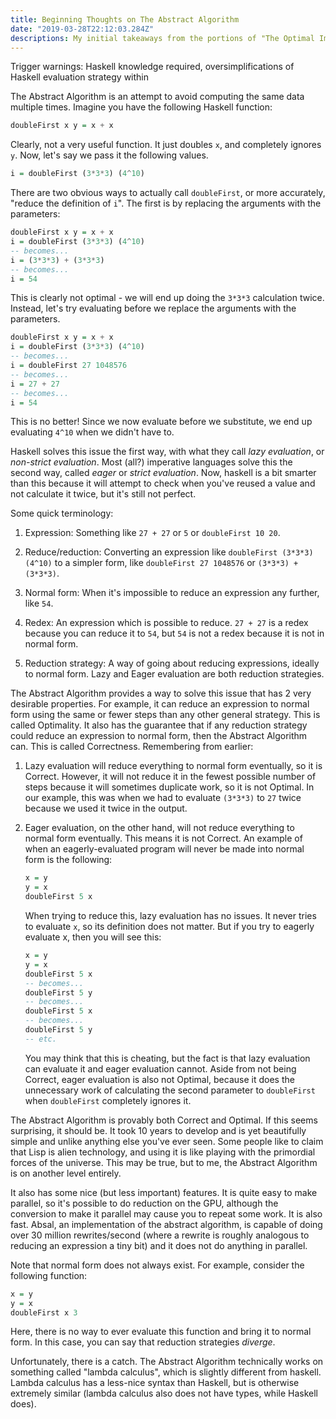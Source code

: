 ```yaml
---
title: Beginning Thoughts on The Abstract Algorithm
date: "2019-03-28T22:12:03.284Z"
descriptions: My initial takeaways from the portions of "The Optimal Implementation of Functional Programming Languages" that I have read
---
```


Trigger warnings: Haskell knowledge required, oversimplifications of Haskell evaluation strategy within 

The Abstract Algorithm is an attempt to avoid computing the same data multiple times. Imagine you have the following Haskell function:

```haskell
doubleFirst x y = x + x 
``` 

Clearly, not a very useful function. It just doubles `x`, and completely ignores `y`. Now, let's say we pass it the following values.

```haskell 
i = doubleFirst (3*3*3) (4^10)
```

There are two obvious ways to actually call `doubleFirst`, or more accurately, "reduce the definition of `i`". The first is by replacing the arguments with the parameters:

```haskell 
doubleFirst x y = x + x 
i = doubleFirst (3*3*3) (4^10)
-- becomes...
i = (3*3*3) + (3*3*3)
-- becomes...
i = 54
```

This is clearly not optimal - we will end up doing the `3*3*3` calculation twice. Instead, let's try evaluating before we replace the arguments with the parameters.

```haskell 
doubleFirst x y = x + x 
i = doubleFirst (3*3*3) (4^10)
-- becomes...
i = doubleFirst 27 1048576
-- becomes...
i = 27 + 27
-- becomes...
i = 54
```

This is no better! Since we now evaluate before we substitute, we end up evaluating `4^10` when we didn't have to. 

Haskell solves this issue the first way, with what they call *lazy evaluation*, or *non-strict evaluation*. Most (all?) imperative languages solve this the second way, called *eager* or *strict evaluation*. Now, haskell is a bit smarter than this because it will attempt to check when you've reused a value and not calculate it twice, but it's still not perfect.

Some quick terminology:

1) Expression: Something like `27 + 27` or `5` or `doubleFirst 10 20`.

2) Reduce/reduction: Converting an expression like `doubleFirst (3*3*3) (4^10)` to a simpler form, like `doubleFirst 27 1048576` or `(3*3*3) + (3*3*3)`.

3) Normal form: When it's impossible to reduce an expression any further, like `54`.

4) Redex: An expression which is possible to reduce. `27 + 27` is a redex because you can reduce it to `54`, but `54` is not a redex because it is not in normal form.

5) Reduction strategy: A way of going about reducing expressions, ideally to normal form. Lazy and Eager evaluation are both reduction strategies. 

The Abstract Algorithm provides a way to solve this issue that has 2 very desirable properties. For example, it can reduce an expression to normal form using the same or fewer steps than any other general strategy. This is called Optimality. It also has the guarantee that if any reduction strategy could reduce an expression to normal form, then the Abstract Algorithm can. This is called Correctness. Remembering from earlier:

1) Lazy evaluation will reduce everything to normal form eventually, so it is Correct. However, it will not reduce it in the fewest possible number of steps because it will sometimes duplicate work, so it is not Optimal. In our example, this was when we had to evaluate `(3*3*3)` to `27` twice because we used it twice in the output.

2) Eager evaluation, on the other hand, will not reduce everything to normal form eventually. This means it is not Correct. An example of when an eagerly-evaluated program will never be made into normal form is the following:

    ```haskell
    x = y 
    y = x
    doubleFirst 5 x
    ```

    When trying to reduce this, lazy evaluation has no issues. It never tries to evaluate `x`, so its definition does not matter. But if you try to eagerly evaluate x, then you will see this:

    ```haskell
    x = y 
    y = x
    doubleFirst 5 x
    -- becomes...
    doubleFirst 5 y
    -- becomes...
    doubleFirst 5 x
    -- becomes...
    doubleFirst 5 y
    -- etc.
    ```

    You may think that this is cheating, but the fact is that lazy evaluation can evaluate it and eager evaluation cannot. Aside from not being Correct, eager evaluation is also not Optimal, because it does the unnecessary work of calculating the second parameter to `doubleFirst` when `doubleFirst` completely ignores it. 

The Abstract Algorithm is provably both Correct and Optimal. If this seems surprising, it should be. It took 10 years to develop and is yet beautifully simple and unlike anything else you've ever seen. Some people like to claim that Lisp is alien technology, and using it is like playing with the primordial forces of the universe. This may be true, but to me, the Abstract Algorithm is on another level entirely. 

It also has some nice (but less important) features. It is quite easy to make parallel, so it's possible to do reduction on the GPU, although the conversion to make it parallel may cause you to repeat some work. It is also fast. Absal, an implementation of the abstract algorithm, is capable of doing over 30 million rewrites/second (where a rewrite is roughly analogous to reducing an expression a tiny bit) and it does not do anything in parallel.

Note that normal form does not always exist. For example, consider the following function:

```haskell
x = y 
y = x
doubleFirst x 3 
``` 

Here, there is no way to ever evaluate this function and bring it to normal form. In this case, you can say that reduction strategies *diverge*. 

Unfortunately, there is a catch. The Abstract Algorithm technically works on something called "lambda calculus", which is slightly different from haskell. Lambda calculus has a less-nice syntax than Haskell, but is otherwise extremely similar (lambda calculus also does not have types, while Haskell does).

